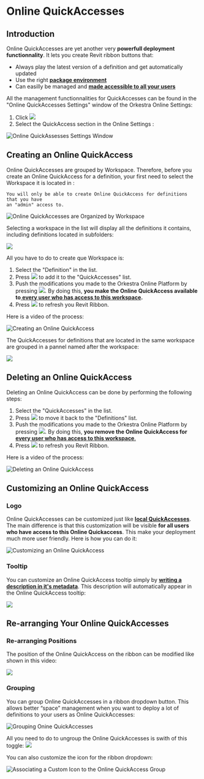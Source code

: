 # Online QuickAccesses

## Introduction

Online QuickAccesses are yet another very **powerfull deployment functionnality**. It lets you create Revit ribbon buttons that:

* Always play the latest version of a definition and get automatically updated
* Use the right [**package environment**](../orkestra-desktop-app/what-is-a-workspace.md#package-settings) 
* Can easilly be managed and [**made accessible to all your users**](../orkestra-desktop-app/what-is-a-workspace.md#user-settings) 

All the management functionnalities for QuickAccesses can be found in the "Online QuickAccesses Settings" window of the Orkestra Online Settings:

1. Click ![](../.gitbook/assets/settings.PNG) 
2. Select the QuickAccess section in the Online Settings :  

![Online QuickAssesses Settings Window](../.gitbook/assets/onlinequickaccesses.png)

## Creating an Online QuickAccess

Online QuickAccesses are grouped by Workspace. Therefore, before you create an Online QuickAccess for a definition, your first need to select the Workspace it is located in :  

```text
You will only be able to create Online QuickAccess for definitions that you have
an "admin" access to.
```

![Online QuickAccesses are Organized by Workspace](../.gitbook/assets/onlineqa_wsselection.gif)

Selecting a workspace in the list will display all the definitions it contains, including definitions located in subfolders: 

![](../.gitbook/assets/onlineqasubstructure.png)

All you have to do to create que Workspace is:

1. Select the "Definition" in the list.
2. Press ![](../.gitbook/assets/addtoqa.png) to add it to the "QuickAccesses" list.
3. Push the modifications you made to the Orkestra Online Platform by pressing ![](../.gitbook/assets/pushtocloud.png). By doing this, **you make the Online QuickAccess available to**[ **every user who has access to this workspace**](../orkestra-desktop-app/what-is-a-workspace.md#user-settings)**.**
4. Press ![](../.gitbook/assets/refresh.png) to refresh you Revit Ribbon.

Here is a video of the process:  

![Creating an Online QuickAccess](../.gitbook/assets/onlineqa_creation.gif)

The QuickAccesses for definitions that are located in the same workspace are grouped in a pannel named after the workspace:  

![](../.gitbook/assets/ribbonpannel.png)

## Deleting an Online QuickAccess

Deleting an Online QuickAccess can be done by performing the following steps:

1. Select the "QuickAccesses" in the list.
2. Press ![](../.gitbook/assets/removeqa.png) to move it back to the "Definitions" list.
3. Push the modifications you made to the Orkestra Online Platform by pressing ![](../.gitbook/assets/pushtocloud.png). By doing this, **you remove the Online QuickAccess for** [**every user who has access to this workspace**.](../orkestra-desktop-app/what-is-a-workspace.md#user-settings)
4. Press ![](../.gitbook/assets/refresh.png) to refresh you Revit Ribbon.

Here is a video of the process:  

![Deleting an Online QuickAccess](../.gitbook/assets/onlineqa_deletion.gif)

## Customizing an Online QuickAccess

### Logo

Online QuickAccesses can be customized just like [**local QuickAccesses**](local-quickaccesses.md). The main difference is that this customization will be visible **for all users who have access to this Online Quickaccess**. This make your deployment much more user friendly. Here is how you can do it:  

![Customizing an Online QuickAccess](../.gitbook/assets/onlineqa_customization.gif)

### Tooltip

You can customize an Online QuickAccess tooltip simply by [**writing a description in it's metadata**](../orkestra-desktop-app/definition-metadata-and-documentation-1.md#description). This description will automatically appear in the Online QuickAccess tooltip:  

![](../.gitbook/assets/qatooltip.png)

## Re-arranging Your Online QuickAccesses

### Re-arranging Positions

The position of the Online QuickAccess on the ribbon can be modified like shown in this video:

![](../.gitbook/assets/onlineqa_rearranging.gif)

### Grouping

You can group Online QuickAccesses in a ribbon dropdown button. This allows better “space” management when you want to deploy a lot of definitions to your users as Online QuickAccesses:  

![Grouping Onine QuickAccesses](../.gitbook/assets/onlineqa_grouping.gif)

All you need to do to ungroup the Online QuickAccesses is swith of this toggle: ![](../.gitbook/assets/grouping-toggle.png) 

You can also customize the icon for the ribbon dropdown:  

![Associating a Custom Icon to the Online QuickAccess Group](../.gitbook/assets/onlineqa_groupcustomization.gif)





## 

